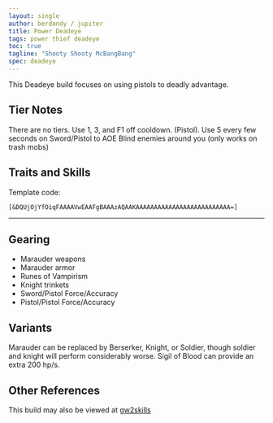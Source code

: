 ```yaml
---
layout: single
author: berdandy / jupiter
title: Power Deadeye
tags: power thief deadeye
toc: true
tagline: "Shooty Shooty McBangBang"
spec: deadeye
---
```


This Deadeye build focuses on using pistols to deadly advantage.

## Tier Notes

There are no tiers. Use 1, 3, and F1 off cooldown. (Pistol). Use 5 every few seconds on Sword/Pistol to AOE Blind enemies around you (only works on trash mobs)

## Traits and Skills

Template code:

`[&DQUjOjYfOiqFAAAAVwEAAFgBAAAzAQAAKAAAAAAAAAAAAAAAAAAAAAAAAAA=]`

---

<div
  data-armory-embed='skills'
  data-armory-ids='13050,13062,13064,13046,13082'
>
</div>
<div
  data-armory-embed='specializations'
  data-armory-ids='35,54,58'
  data-armory-35-traits='1267,1272,1702'
  data-armory-54-traits='1237,1290,1238'
  data-armory-58-traits='2173,2078,2093'
>
</div>
<script async src='https://unpkg.com/armory-embeds@^0.x.x/armory-embeds.js'></script>

## Gearing

- Marauder weapons
- Marauder armor
- Runes of Vampirism
- Knight trinkets
- Sword/Pistol Force/Accuracy
- Pistol/Pistol Force/Accuracy

## Variants

Marauder can be replaced by Berserker, Knight, or Soldier, though soldier and knight will perform considerably worse. Sigil of Blood can provide an extra 200 hp/s.

## Other References

This build may also be viewed at [gw2skills](http://gw2skills.net/editor/?PaABwqprlZwuYZMM2IW0TfPVA-zRRYixzI4xISqWpq8PA-e)

